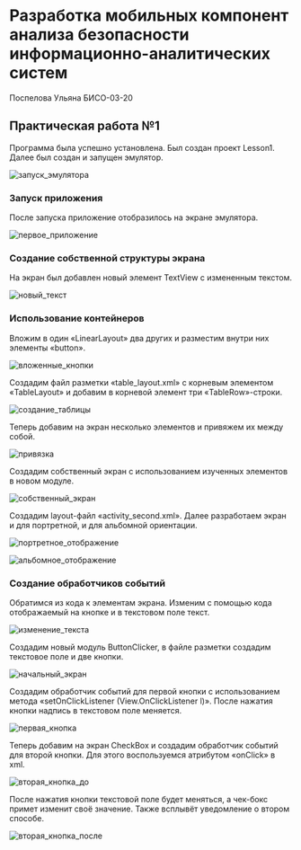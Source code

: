 # Разработка мобильных компонент анализа безопасности информационно-аналитических систем

Поспелова Ульяна БИСО-03-20

## Практическая работа №1

Программа была успешно установлена. Был создан проект Lesson1. Далее был создан и запущен эмулятор.

![запуск_эмулятора](pic1.png)

### Запуск приложения

После запуска приложение отобразилось на экране эмулятора.

![первое_приложение](pic2.png)

### Создание собственной структуры экрана

На экран был добавлен новый элемент TextView с измененным текстом.

![новый_текст](pic3.png) 

### Использование контейнеров

Вложим в один «LinearLayout» два других и разместим внутри них элементы «button».

![вложенные_кнопки](pic4.png) 

Создадим файл разметки «table_layout.xml» с корневым элементом «TableLayout» и добавим в корневой элемент три «TableRow»-строки.

![создание_таблицы](pic5.png) 

Теперь добавим на экран несколько элементов и привяжем их между собой.

![привязка](pic6.png) 

Создадим собственный экран с использованием изученных элементов в новом модуле. 

![собственный_экран](pic7.png) 

Создадим layout-файл «activity_second.xml». Далее разработаем экран и для портретной, и для альбомной ориентации.

![портретное_отображение](pic8.png) 

![альбомное_отображение](pic9.png) 

### Создание обработчиков событий

Обратимся из кода к элементам экрана. Изменим с помощью кода отображаемый на кнопке и в текстовом поле текст.

![изменение_текста](pic10.png) 

Создадим новый модуль ButtonClicker, в файле разметки создадим текстовое поле и две кнопки.

![начальный_экран](pic11.png) 

Создадим обработчик событий для первой кнопки с использованием метода «setOnClickListener (View.OnClickListener l)». После нажатия кнопки надпись в текстовом поле меняется.

![первая_кнопка](pic12.png) 

Теперь добавим на экран CheckBox и создадим обработчик событий для второй кнопки. Для этого воспользуемся атрибутом «onClick» в xml.

![вторая_кнопка_до](pic13.png) 

После нажатия кнопки текстовой поле будет меняться, а чек-бокс примет изменит своё значение. Также всплывёт уведомление о втором способе.

![вторая_кнопка_после](pic14.png) 
